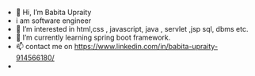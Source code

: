 - 👋 Hi, I’m Babita Upraity 
- i am software engineer
- 👀 I’m interested in html,css , javascript, java , servlet ,jsp sql, dbms etc.
- 🌱 I’m currently learning spring boot framework.
- 📫 contact me on https://www.linkedin.com/in/babita-upraity-914566180/
-  

<!---
babita99/babita99 is a ✨ special ✨ repository because its `README.md` (this file) appears on your GitHub profile.
You can click the Preview link to take a look at your changes.
--->

